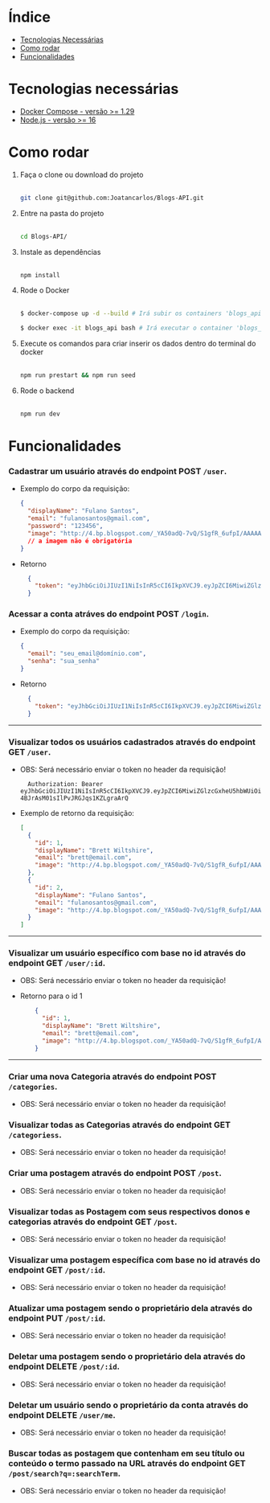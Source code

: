 # Índice
  - <a href="#tecnologias-necessárias">Tecnologias Necessárias</a>
  - <a href="#como-rodar">Como rodar</a>
  - <a href="#funcionalidades">Funcionalidades</a>

# Tecnologias necessárias
<ul>
  <a href="https://docs.docker.com/compose/install/" target="_blank">
    <li>Docker Compose - versão >= 1.29</li>
  </a>
  <a href="https://nodejs.org/en/download" target="_blank">
    <li>Node.js - versão >= 16</li>
  </a>
</ul>

# Como rodar
<ol>
  <li>Faça o clone ou download do projeto</li>
  </br>

  ```bash
  git clone git@github.com:Joatancarlos/Blogs-API.git

  ```

  <li>Entre na pasta do projeto</li>
  </br>
  
  ```bash
  cd Blogs-API/

  ```

  <li>Instale as dependências</li>
  </br>
  
  ```bash
  npm install

  ```

  <li>Rode o Docker</li>
  </br>
  
  ```bash
  $ docker-compose up -d --build # Irá subir os containers 'blogs_api' e 'blogs_api_db'

  $ docker exec -it blogs_api bash # Irá executar o container 'blogs_api'

  ```

  <li>Execute os comandos para criar inserir os dados dentro do terminal do docker</li>
  </br>
  
  ```bash
  npm run prestart && npm run seed
  ```

  <li>Rode o backend</li>
  </br>
  
  ```bash
  npm run dev
  ```
</ol>

# Funcionalidades
### Cadastrar um usuário através do endpoint POST `/user`.
- Exemplo do corpo da requisição:
  ```json
  {
    "displayName": "Fulano Santos",
    "email": "fulanosantos@gmail.com",
    "password": "123456",
    "image": "http://4.bp.blogspot.com/_YA50adQ-7vQ/S1gfR_6ufpI/AAAAAAAAAAk/1ErJGgRWZDg/S45/brett.png"
    // a imagem não é obrigatória
  } 
  ``` 

- Retorno
  ```json
    {
      "token": "eyJhbGciOiJIUzI1NiIsInR5cCI6IkpXVCJ9.eyJpZCI6MiwiZGlzcGxheU5hbWUiOiJGdWxhbm8gU2FudG9zIiwiZW1haWwiOiJmdWxhbm9zYW50b3NAZ21haWwuY29tIiwiaW1hZ2UiOiJodHRwOi8vNC5icC5ibG9nc3BvdC5jb20vX1lBNTBhZFEtN3ZRL1MxZ2ZSXzZ1ZnBJL0FBQUFBQUFBQUFrLzFFckpHZ1JXWkRnL1M0NS9icmV0dC5wbmciLCJpYXQiOjE3MTI5NjcxMzYsImV4cCI6MTcxMzU3MTkzNn0.L4R9fP6RbUDj8l_jNzy-xUuPx9bryEQeOaaFGjAwvfo"
    }
  ```

### Acessar a conta atráves do endpoint POST `/login`.
- Exemplo do corpo da requisição:
  ```json
  {
    "email": "seu_email@domínio.com",
    "senha": "sua_senha"
  }
  ```

- Retorno
  ```json
    {
      "token": "eyJhbGciOiJIUzI1NiIsInR5cCI6IkpXVCJ9.eyJpZCI6MiwiZGlzcGxheU5hbWUiOiJGdWxhbm8gU2FudG9zIiwiZW1haWwiOiJmdWxhbm9zYW50b3NAZ21haWwuY29tIiwiaW1hZ2UiOiJodHRwOi8vNC5icC5ibG9nc3BvdC5jb20vX1lBNTBhZFEtN3ZRL1MxZ2ZSXzZ1ZnBJL0FBQUFBQUFBQUFrLzFFckpHZ1JXWkRnL1M0NS9icmV0dC5wbmciLCJpYXQiOjE3MTI5NjcxMzYsImV4cCI6MTcxMzU3MTkzNn0.L4R9fP6RbUDj8l_jNzy-xUuPx9bryEQeOaaFGjAwvfo"
    }
  ```

<hr>

### Visualizar todos os usuários cadastrados através do endpoint GET `/user`.
- OBS: Será necessário enviar o token no header da requisição!

  ```
    Authorization: Bearer eyJhbGciOiJIUzI1NiIsInR5cCI6IkpXVCJ9.eyJpZCI6MiwiZGlzcGxheU5hbWUiOiJGdWxhbm8gU2FudG9zIiwiaW1hZ2UiOiJodHRwOi8vNC5icC5ibG9nc3BvdC5jb20vX1lBNTBhZFEtN3ZRL1MxZ2ZSXzZ1ZnBJL0FBQUFBQUFBQUFrLzFFckpHZ1JXWkRnL1M0NS9icmV0dC5wbmciLCJlbWFpbCI6ImZ1bGFub3NhbnRvc0BnbWFpbC5jb20iLCJpYXQiOjE3MTI5NjY2MTYsImV4cCI6MTcxMzU3MTQxNn0.vdklm0BPh3cj-4BJrAsM01sIlPvJRGJqs1KZLgraArQ
  ```

- Exemplo de retorno da requisição:
  ```json
  [
    {
      "id": 1,
      "displayName": "Brett Wiltshire",
      "email": "brett@email.com",
      "image": "http://4.bp.blogspot.com/_YA50adQ-7vQ/S1gfR_6ufpI/AAAAAAAAAAk/1ErJGgRWZDg/S45/brett.png"
    },
    {
      "id": 2,
      "displayName": "Fulano Santos",
      "email": "fulanosantos@gmail.com",
      "image": "http://4.bp.blogspot.com/_YA50adQ-7vQ/S1gfR_6ufpI/AAAAAAAAAAk/1ErJGgRWZDg/S45/brett.png"
    }
  ]
  ```

<hr>

### Visualizar um usuário específico com base no id através do endpoint GET `/user/:id`.
- OBS: Será necessário enviar o token no header da requisição!

- Retorno para o id 1
  ```json
      {
        "id": 1,
        "displayName": "Brett Wiltshire",
        "email": "brett@email.com",
        "image": "http://4.bp.blogspot.com/_YA50adQ-7vQ/S1gfR_6ufpI/AAAAAAAAAAk/1ErJGgRWZDg/S45/brett.png"
      }
    ```

<hr>


### Criar uma nova Categoria através do endpoint POST `/categories`.
- OBS: Será necessário enviar o token no header da requisição!

### Visualizar todas as Categorias através do endpoint GET `/categoriess`.
- OBS: Será necessário enviar o token no header da requisição!

### Criar uma postagem através do endpoint POST `/post`.
- OBS: Será necessário enviar o token no header da requisição!

### Visualizar todas as Postagem com seus respectivos donos e categorias através do endpoint GET `/post`.
- OBS: Será necessário enviar o token no header da requisição!

### Visualizar uma postagem específica com base no id através do endpoint GET `/post/:id`.
- OBS: Será necessário enviar o token no header da requisição!

### Atualizar uma postagem sendo o proprietário dela através do endpoint PUT `/post/:id`.
- OBS: Será necessário enviar o token no header da requisição!

### Deletar uma postagem sendo o proprietário dela através do endpoint DELETE `/post/:id`.
- OBS: Será necessário enviar o token no header da requisição!

### Deletar um usuário sendo o proprietário da conta através do endpoint DELETE `/user/me`.
- OBS: Será necessário enviar o token no header da requisição!

### Buscar todas as postagem que contenham em seu título ou conteúdo o termo passado na URL através do endpoint GET `/post/search?q=:searchTerm`. 
- OBS: Será necessário enviar o token no header da requisição!
